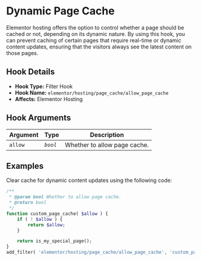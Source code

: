 # Dynamic Page Cache

<Badge type="tip" vertical="top" text="Elementor Hosting" /> <Badge type="warning" vertical="top" text="Intermediate" />

Elementor hosting offers the option to control whether a page should be cached or not, depending on its dynamic nature. By using this hook, you can prevent caching of certain pages that require real-time or dynamic content updates, ensuring that the visitors always see the latest content on those pages.

## Hook Details

* **Hook Type:** Filter Hook
* **Hook Name:** `elementor/hosting/page_cache/allow_page_cache`
* **Affects:** Elementor Hosting

## Hook Arguments

| Argument | Type     | Description                  |
|----------|----------|------------------------------|
| `allow`  | _`bool`_ | Whether to allow page cache. |

## Examples

Clear cache for dynamic content updates using the following code:

```php
/**
 * @param bool Whether to allow page cache.
 * @return bool
 */
function custom_page_cache( $allow ) {
	if ( ! $allow ) {
		return $allow;
	}

	return is_my_special_page();
}
add_filter( 'elementor/hosting/page_cache/allow_page_cache', 'custom_page_cache', 20 );
```
